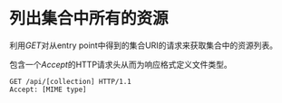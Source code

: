 # 列出集合中所有的资源

利用*GET*对从entry point中得到的集合URI的请求来获取集合中的资源列表。

包含一个*Accept*的HTTP请求头从而为响应格式定义文件类型。

             
    GET /api/[collection] HTTP/1.1
    Accept: [MIME type]
             
             
